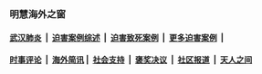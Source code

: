 
### 明慧海外之窗

####  [武汉肺炎](indexes/365.md?t=02031400) &nbsp;|&nbsp;  [迫害案例综述](indexes/328.md?t=02031400) &nbsp;|&nbsp; [迫害致死案例](indexes/277.md?t=02031400)  &nbsp;|&nbsp; [更多迫害案例](indexes/81.md?t=02031400)  &nbsp;|&nbsp; 
####  [时事评论](indexes/251.md?t=02031400) &nbsp;|&nbsp; [海外简讯](indexes/245.md?t=02031400)&nbsp;|&nbsp;  [社会支持](indexes/140.md?t=02031400) &nbsp;|&nbsp; [褒奖决议](indexes/282.md?t=02031400) &nbsp;|&nbsp; [社区报道](indexes/91.md?t=02031400)  &nbsp;|&nbsp; [天人之间](indexes/78.md?t=02031400) 


